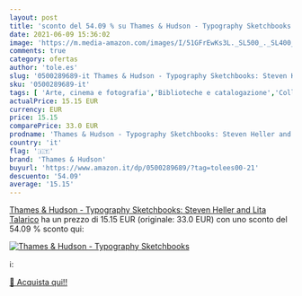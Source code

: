 ```yaml
---
layout: post
title: 'sconto del 54.09 % su Thames & Hudson - Typography Sketchbooks  '
date: 2021-06-09 15:36:02
image: 'https://m.media-amazon.com/images/I/51GFrEwKs3L._SL500_._SL400_.jpg'
comments: true
category: ofertas
author: 'tole.es'
slug: '0500289689-it Thames & Hudson - Typography Sketchbooks: Steven Heller...'
sku: '0500289689-it'
tags: [ 'Arte, cinema e fotografia','Biblioteche e catalogazione','Collezioni, cataloghi e mostre','Conservazione e restauro artistico','Design e arti decorative','Design e grafica','Dizionari e opere di consultazione','Libri','Musei e museologia','Tipografia','thames & hudson', ]
actualPrice: 15.15 EUR
currency: EUR
price: 15.15
comparePrice: 33.0 EUR
prodname: 'Thames & Hudson - Typography Sketchbooks: Steven Heller and Lita Talarico'
country: 'it'
flag: '🇮🇹'
brand: 'Thames & Hudson'
buyurl: 'https://www.amazon.it/dp/0500289689/?tag=tolees00-21'
descuento: '54.09'
average: '15.15'
---
```


[Thames & Hudson - Typography Sketchbooks: Steven Heller and Lita Talarico](https://www.amazon.it/dp/0500289689/?tag=tolees00-21) ha un prezzo di 15.15 EUR (originale: 33.0 EUR) con uno sconto del 54.09 % sconto qui:

[![Thames & Hudson - Typography Sketchbooks](https://m.media-amazon.com/images/I/51GFrEwKs3L._SL500_._SL400_.jpg)](https://www.amazon.it/dp/0500289689/?tag=tolees00-21)

ℹ️:


[🛒 Acquista qui!!](https://www.amazon.it/dp/0500289689/?tag=tolees00-21)
